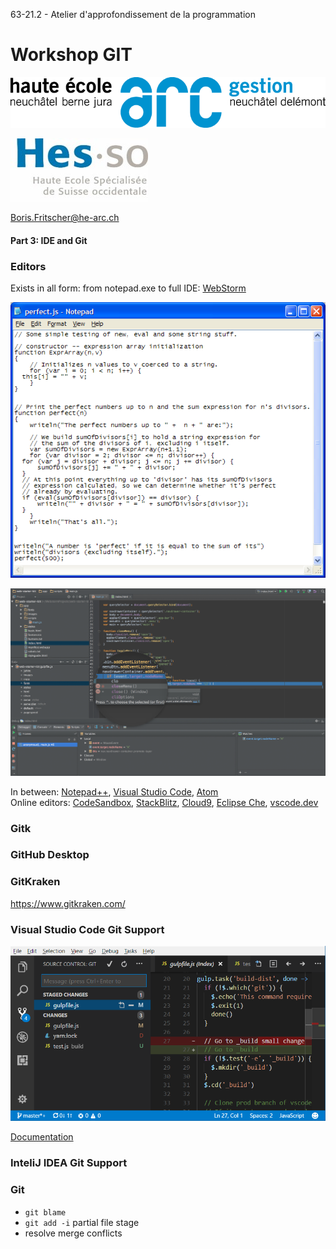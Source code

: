 63-21.2 - Atelier d'approfondissement de la programmation
<!-- .element style="font-size:0.7em;margin:4em 0;" -->

# Workshop GIT

![](images/common/logo_heg.png)
<!-- .element style="position:absolute; top:0; left:0;width:40%;" class="nopdf" -->

![](images/common/logo_hes-so.jpg)
<!-- .element style="position:absolute; top:0; right:0;width:10%;" class="nopdf" -->

[Boris.Fritscher@he-arc.ch](mailto:Boris.Fritscher@he-arc.ch)
<!-- .element style="position:absolute; bottom:20px; left:0;" class="nopdf" -->

#### Part 3: IDE and Git




### Editors

Exists in all form: from notepad.exe to full IDE: [WebStorm](https://www.jetbrains.com/webstorm/)

![](images/notepad.png)<!-- .element: class="w-40 float-left" -->

![](images/webstorm.png)<!-- .element: class="w-60 float-left" -->

In between: [Notepad++](https://notepad-plus-plus.org/), [Visual Studio Code](https://code.visualstudio.com/),  [Atom](https://atom.io/)
<br/>Online editors: [CodeSandbox](https://codesandbox.io), [StackBlitz](https://stackblitz.com/), [Cloud9](https://c9.io/), [Eclipse Che](http://www.eclipse.org/che/), [vscode.dev](https://vscode.dev/)




### Gitk




### GitHub Desktop





### GitKraken

https://www.gitkraken.com/




### Visual Studio Code Git Support

![](images/vscode_git.png)
<!-- .element: class="center" -->

[Documentation](https://code.visualstudio.com/docs/editor/versioncontrol#_git-support)
<!-- .element: class="small" -->




### InteliJ IDEA Git Support





### Git
* `git blame`
* `git add -i` partial file stage
* resolve merge conflicts



